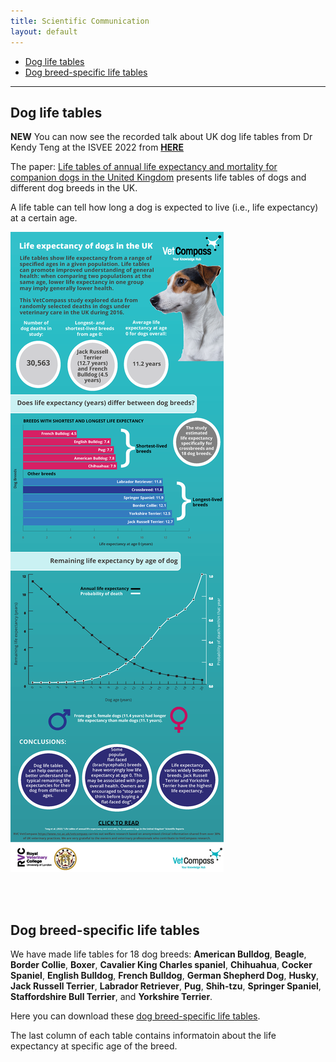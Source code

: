 ```yaml
---
title: Scientific Communication 
layout: default
---
```


* [Dog life tables](#dog-life-table)
* [Dog breed-specific life tables](#dog-breed-specific-life-tables)
<hr>

## Dog life tables

<i class="fas fa-cat"></i>**NEW**<i class="fas fa-beer"></i> You can now see the recorded talk about UK dog life tables from Dr Kendy Teng at the ISVEE 2022 from <span><a href="https://u.pcloud.link/publink/show?code=XZsiKQVZlSjbxITVOK7UN4aBNIcDebf1YREX" target="_blank" rel="noopener noreferrer"> **HERE**</a></span> 

The paper: <span><a href="https://doi.org/10.1038/s41598-022-10341-6" target="_blank" rel="noopener noreferrer"> Life tables of annual life expectancy and mortality for companion dogs in the United Kingdom</a></span> presents life tables of dogs and different dog breeds in the UK.


A life table can tell how long a dog is expected to live (i.e., life expectancy) at a certain age. 

![Infographic](infographic.png)

<br/><br/>

## Dog breed-specific life tables

We have made life tables for 18 dog breeds: **American Bulldog**, **Beagle**, **Border Collie**, **Boxer**, **Cavalier King Charles spaniel**, **Chihuahua**, **Cocker Spaniel**, **English Bulldog**, **French Bulldog**, **German Shepherd Dog**, **Husky**, **Jack Russell Terrier**, **Labrador Retriever**, **Pug**, **Shih-tzu**, **Springer Spaniel**, **Staffordshire Bull Terrier**, and **Yorkshire Terrier**.

Here you can download these <a href="dog-breed-specific-life-tables.pdf" target="_blank">dog breed-specific life tables</a>. 

The last column of each table contains informatoin about the life expectancy at specific age of the breed. 

